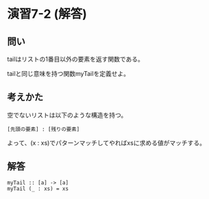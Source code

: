演習7-2 (解答)
==============

問い
----

tailはリストの1番目以外の要素を返す関数である。

tailと同じ意味を持つ関数myTailを定義せよ。

考えかた
--------

空でないリストは以下のような構造を持つ。

    [先頭の要素] : [残りの要素]

よって、(x : xs)でパターンマッチしてやればxsに求める値がマッチする。

解答
----

    myTail :: [a] -> [a]
    myTail (_ : xs) = xs
